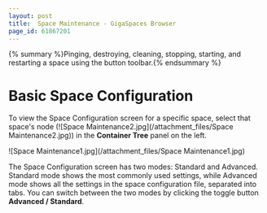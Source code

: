 ```yaml
---
layout: post
title:  Space Maintenance - GigaSpaces Browser
page_id: 61867201
---
```


{% summary %}Pinging, destroying, cleaning, stopping, starting, and restarting a space using the button toolbar.{% endsummary %}

# Basic Space Configuration

To view the Space Configuration screen for a specific space, select that space's node (![Space Maintenance2.jpg](/attachment_files/Space Maintenance2.jpg)) in the **Container Tree** panel on the left.

![Space Maintenance1.jpg](/attachment_files/Space Maintenance1.jpg)

The Space Configuration screen has two modes: Standard and Advanced. Standard mode shows the most commonly used settings, while Advanced mode shows all the settings in the space configuration file, separated into tabs. You can switch between the two modes by clicking the toggle button **Advanced / Standard**.
